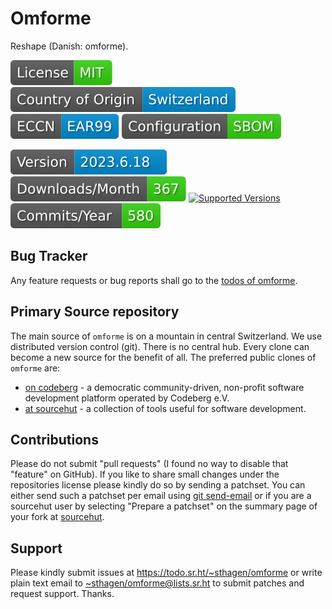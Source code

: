 # Omforme

Reshape (Danish: omforme). 

[![license](badges/license-spdx-mit.svg)](https://git.sr.ht/~sthagen/omforme/tree/default/item/LICENSE)
[![Country of Origin](badges/country-of-origin-name-switzerland-neutral.svg)](https://git.sr.ht/~sthagen/omforme/tree/default/item/COUNTRY-OF-ORIGIN)
[![Export Classification Control Number (ECCN)](badges/export-control-classification-number_eccn-ear99-neutral.svg)](https://git.sr.ht/~sthagen/omforme/tree/default/item/EXPORT-CONTROL-CLASSIFICATION-NUMBER)
[![Configuration](badges/configuration-sbom.svg)](third-party/index.html)

[![Version](badges/latest-release.svg)](https://pypi.python.org/pypi/omforme/)
[![Downloads](badges/downloads-per-month.svg)](https://pepy.tech/project/omforme)
[![Supported Versions](https://img.shields.io/pypi/pyversions/omforme.svg?style=flat)](https://pypi.python.org/pypi/omforme/)
[![Maintenance Status](badges/commits-per-year.svg)](https://git.sr.ht/~sthagen/omforme/log)

## Bug Tracker

Any feature requests or bug reports shall go to the [todos of omforme](https://todo.sr.ht/~sthagen/omforme).

## Primary Source repository

The main source of `omforme` is on a mountain in central Switzerland.
We use distributed version control (git).
There is no central hub.
Every clone can become a new source for the benefit of all.
The preferred public clones of `omforme` are:

* [on codeberg](https://codeberg.org/sthagen/omforme) - a democratic community-driven, non-profit software development platform operated by Codeberg e.V.
* [at sourcehut](https://git.sr.ht/~sthagen/omforme) - a collection of tools useful for software development.

## Contributions

Please do not submit "pull requests" (I found no way to disable that "feature" on GitHub).
If you like to share small changes under the repositories license please kindly do so by sending a patchset.
You can either send such a patchset per email using [git send-email](https://git-send-email.io) or 
if you are a sourcehut user by selecting "Prepare a patchset" on the summary page of your fork at [sourcehut](https://git.sr.ht/).

## Support

Please kindly submit issues at <https://todo.sr.ht/~sthagen/omforme> or write plain text email to <~sthagen/omforme@lists.sr.ht> to submit patches and request support. Thanks.
